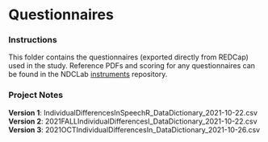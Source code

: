 # Questionnaires

### Instructions
This folder contains the questionnaires (exported directly from REDCap) used in the study.  Reference PDFs and scoring for any questionnaires can be found in the NDCLab [instruments](https://github.com/NDCLab/instruments) repository.

### Project Notes
**Version 1**: IndividualDifferencesInSpeechR_DataDictionary_2021-10-22.csv **Version 2**: 2021FALLIndividualDifferencesI_DataDictionary_2021-10-22.csv **Version 3**: 2021OCTIndividualDifferencesIn_DataDictionary_2021-10-26.csv
